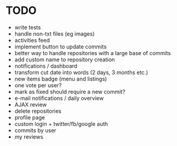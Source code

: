 # TODO

* write tests
* handle non-txt files (eg images)
* activities feed
* implement button to update commits
* better way to handle repositories with a large base of commits
* add custom name to repository creation
* notifications / dashboard
* transform cut date into words (2 days, 3 months etc.)
* new items badge (menu and listings)
* one vote per user? 
* mark as fixed should require a new commit?
* e-mail notifications / daily overview
* AJAX review
* delete repositories
* profile page
* custom login + twitter/fb/google auth
* commits by user
* my reviews
